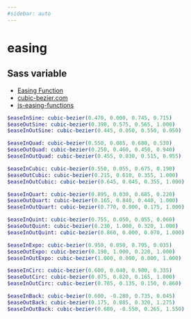 ```yaml
---
#sidebar: auto
---
```


# easing

## Sass variable


* [Easing Function](https://easings.net/en)
* [cubic-bezier.com](http://cubic-bezier.com/#.17,.67,.83,.67)
* [js-easing-functions](https://github.com/bameyrick/js-easing-functions/blob/master/src/index.ts)


```sass
$easeInSine: cubic-bezier(0.470, 0.000, 0.745, 0.715)
$easeOutSine: cubic-bezier(0.390, 0.575, 0.565, 1.000)
$easeInOutSine: cubic-bezier(0.445, 0.050, 0.550, 0.950)

$easeInQuad: cubic-bezier(0.550, 0.085, 0.680, 0.530)
$easeOutQuad: cubic-bezier(0.250, 0.460, 0.450, 0.940)
$easeInOutQuad: cubic-bezier(0.455, 0.030, 0.515, 0.955)

$easeInCubic: cubic-bezier(0.550, 0.055, 0.675, 0.190)
$easeOutCubic: cubic-bezier(0.215, 0.610, 0.355, 1.000)
$easeInOutCubic: cubic-bezier(0.645, 0.045, 0.355, 1.000)

$easeInQuart: cubic-bezier(0.895, 0.030, 0.685, 0.220)
$easeOutQuart: cubic-bezier(0.165, 0.840, 0.440, 1.000)
$easeInOutQuart: cubic-bezier(0.770, 0.000, 0.175, 1.000)

$easeInQuint: cubic-bezier(0.755, 0.050, 0.855, 0.060)
$easeOutQuint: cubic-bezier(0.230, 1.000, 0.320, 1.000)
$easeInOutQuint: cubic-bezier(0.860, 0.000, 0.070, 1.000)

$easeInExpo: cubic-bezier(0.950, 0.050, 0.795, 0.035)
$easeOutExpo: cubic-bezier(0.190, 1.000, 0.220, 1.000)
$easeInOutExpo: cubic-bezier(1.000, 0.000, 0.000, 1.000)

$easeInCirc: cubic-bezier(0.600, 0.040, 0.980, 0.335)
$easeOutCirc: cubic-bezier(0.075, 0.820, 0.165, 1.000)
$easeInOutCirc: cubic-bezier(0.785, 0.135, 0.150, 0.860)

$easeInBack: cubic-bezier(0.600, -0.280, 0.735, 0.045)
$easeOutBack: cubic-bezier(0.175, 0.885, 0.320, 1.275)
$easeInOutBack: cubic-bezier(0.680, -0.550, 0.265, 1.550)
```
